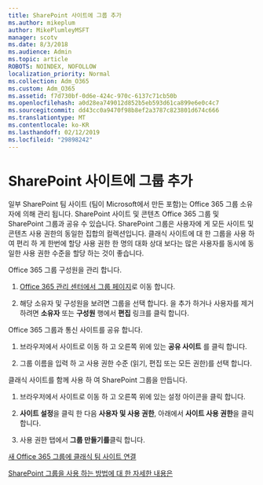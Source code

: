 ```yaml
---
title: SharePoint 사이트에 그룹 추가
ms.author: mikeplum
author: MikePlumleyMSFT
manager: scotv
ms.date: 8/3/2018
ms.audience: Admin
ms.topic: article
ROBOTS: NOINDEX, NOFOLLOW
localization_priority: Normal
ms.collection: Adm_O365
ms.custom: Adm_O365
ms.assetid: f7d730bf-0d6e-424c-970c-6137c71cb50b
ms.openlocfilehash: a0d28ea749012d852b5eb593d61ca899e6e0c4c7
ms.sourcegitcommit: dd43cc0a9470f98b8ef2a3787c823801d674c666
ms.translationtype: MT
ms.contentlocale: ko-KR
ms.lasthandoff: 02/12/2019
ms.locfileid: "29898242"
---
```

# <a name="add-a-group-to-a-sharepoint-site"></a>SharePoint 사이트에 그룹 추가

일부 SharePoint 팀 사이트 (팀이 Microsoft에서 만든 포함)는 Office 365 그룹 소유자에 의해 관리 됩니다. SharePoint 사이트 및 콘텐츠 Office 365 그룹 및 SharePoint 그룹과 공유 수 있습니다. SharePoint 그룹은 사용자에 게 모든 사이트 및 콘텐츠 사용 권한의 동일한 집합의 컬렉션입니다. 클래식 사이트에 대 한 그룹을 사용 하 여 편리 하 게 한번에 할당 사용 권한 한 명의 대화 상대 보다는 많은 사용자를 동시에 동일한 사용 권한 수준을 할당 하는 것이 좋습니다.
  
Office 365 그룹 구성원을 관리 합니다.
  
1. [Office 365 관리 센터에서 그룹 페이지](https://portal.office.com/adminportal/home#/groups)로 이동 합니다.
    
2. 해당 소유자 및 구성원을 보려면 그룹을 선택 합니다. 을 추가 하거나 사용자를 제거 하려면 **소유자** 또는 **구성원** 행에서 **편집** 링크를 클릭 합니다. 
    
Office 365 그룹과 통신 사이트를 공유 합니다.
  
1. 브라우저에서 사이트로 이동 하 고 오른쪽 위에 있는 **공유 사이트** 를 클릭 합니다. 
    
2. 그룹 이름을 입력 하 고 사용 권한 수준 (읽기, 편집 또는 모든 권한)를 선택 합니다.
    
클래식 사이트를 함께 사용 하 여 SharePoint 그룹을 만듭니다.
  
1. 브라우저에서 사이트로 이동 하 고 오른쪽 위에 있는 설정 아이콘을 클릭 합니다.
    
2. **사이트 설정**을 클릭 한 다음 **사용자 및 사용 권한**, 아래에서 **사이트 사용 권한**을 클릭 합니다.
    
3. 사용 권한 탭에서 **그룹 만들기를**클릭 합니다.
    
[새 Office 365 그룹에 클래식 팀 사이트 연결](https://go.microsoft.com/fwlink/?linkid=2008654)
  
[SharePoint 그룹을 사용 하는 방법에 대 한 자세한 내용은](https://go.microsoft.com/fwlink/?linkid=874658)
  

